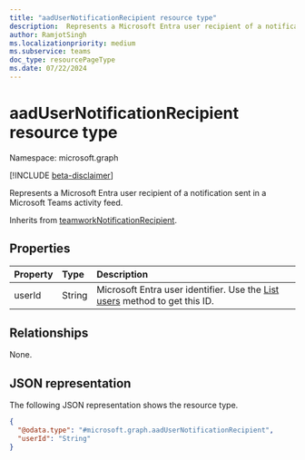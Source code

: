 ```yaml
---
title: "aadUserNotificationRecipient resource type"
description:  Represents a Microsoft Entra user recipient of a notification sent in a Microsoft Teams activity feed.
author: RamjotSingh
ms.localizationpriority: medium
ms.subservice: teams
doc_type: resourcePageType
ms.date: 07/22/2024
---
```


# aadUserNotificationRecipient resource type

Namespace: microsoft.graph

[!INCLUDE [beta-disclaimer](../../includes/beta-disclaimer.md)]

Represents a Microsoft Entra user recipient of a notification sent in a Microsoft Teams activity feed.

Inherits from [teamworkNotificationRecipient](teamworknotificationrecipient.md).

## Properties
|Property|Type|Description|
|:---|:---|:---|
|userId|String|Microsoft Entra user identifier. Use the [List users](../api/user-list.md) method to get this ID.|

## Relationships
None.

## JSON representation
The following JSON representation shows the resource type.
<!-- {
  "blockType": "resource",
  "@odata.type": "microsoft.graph.aadUserNotificationRecipient"
}
-->
``` json
{
  "@odata.type": "#microsoft.graph.aadUserNotificationRecipient",
  "userId": "String"
}
```
